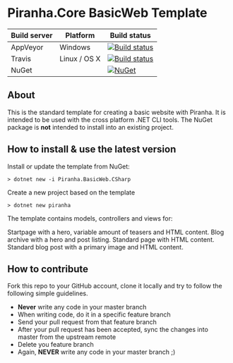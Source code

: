 # Piranha.Core BasicWeb Template

| Build server | Platform     | Build status |
|--------------|--------------|--------------|
| AppVeyor     | Windows      | [![Build status](https://ci.appveyor.com/api/projects/status/dn4ltfl1rnlv9ksk?svg=true)](https://ci.appveyor.com/project/tidyui/piranha-core-basicweb) |
| Travis       | Linux / OS X | [![Build status](https://travis-ci.org/PiranhaCMS/piranha.core.basicweb.svg?branch=master)](https://travis-ci.org/PiranhaCMS/piranha.core.basicweb) |
| NuGet        |              | [![NuGet](https://img.shields.io/nuget/v/Piranha.BasicWeb.CSharp.svg)](https://www.nuget.org/packages/Piranha.BasicWeb.CSharp) |

## About

This is the standard template for creating a basic website with Piranha. It is
intended to be used with the cross platform .NET CLI tools. The NuGet package is 
**not** intended to install into an existing project.

## How to install & use the latest version

Install or update the template from NuGet:

    > dotnet new -i Piranha.BasicWeb.CSharp

Create a new project based on the template

    > dotnet new piranha

The template contains models, controllers and views for:

Startpage with a hero, variable amount of teasers and HTML content.
Blog archive with a hero and post listing.
Standard page with HTML content.
Standard blog post with a primary image and HTML content.

## How to contribute

Fork this repo to your GitHub account, clone it locally and try to follow
the following simple guidelines.

* **Never** write any code in your master branch
* When writing code, do it in a specific feature branch
* Send your pull request from that feature branch
* After your pull request has been accepted, sync the changes into master from the upstream remote
* Delete you feature branch
* Again, **NEVER** write any code in your master branch ;)